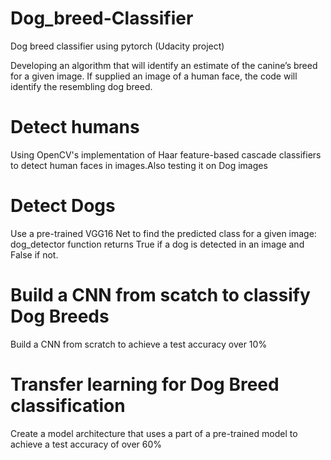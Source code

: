 # Dog_breed-Classifier
Dog breed classifier using pytorch (Udacity project)

Developing an algorithm that will identify an estimate of the canine’s breed for a given image. If supplied an image of a human face, the code will identify the resembling dog breed. 

# Detect humans
Using OpenCV's implementation of Haar feature-based cascade classifiers to detect human faces in images.Also testing it on Dog images

# Detect Dogs
Use a pre-trained VGG16 Net to find the predicted class for a given image: dog_detector function returns True if a dog is detected in an image and False if not.

# Build a CNN from scatch to classify Dog Breeds
Build a CNN from scratch to achieve a test accuracy over 10%

# Transfer learning for Dog Breed classification
Create a model architecture that uses a part of a pre-trained model to achieve a test accuracy of over 60%




